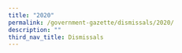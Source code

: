 ```yaml
---
title: "2020"
permalink: /government-gazette/dismissals/2020/
description: ""
third_nav_title: Dismissals
---
```

